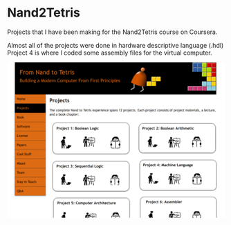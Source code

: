 # Nand2Tetris

Projects that I have been making for the Nand2Tetris course on Coursera.

Almost all of the projects were done in hardware descriptive language (.hdl)
Project 4 is where I coded some assembly files for the virtual computer.



![hello](./img/Nand2Tetris.png)